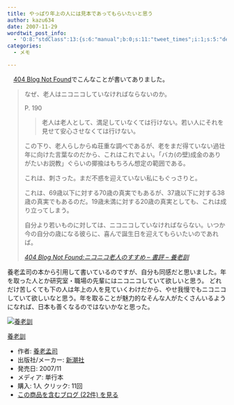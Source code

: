 ```yaml
---
title: やっぱり年上の人には見本であってもらいたいと思う
author: kazu634
date: 2007-11-29
wordtwit_post_info:
  - 'O:8:"stdClass":13:{s:6:"manual";b:0;s:11:"tweet_times";i:1;s:5:"delay";i:0;s:7:"enabled";i:1;s:10:"separation";s:2:"60";s:7:"version";s:3:"3.7";s:14:"tweet_template";b:0;s:6:"status";i:2;s:6:"result";a:0:{}s:13:"tweet_counter";i:2;s:13:"tweet_log_ids";a:1:{i:0;i:3353;}s:9:"hash_tags";a:0:{}s:8:"accounts";a:1:{i:0;s:7:"kazu634";}}'
categories:
  - メモ

---
```

<div class="section">
<p>
    　<a href="http://blog.livedoor.jp/dankogai/" onclick="__gaTracker('send', 'event', 'outbound-article', 'http://blog.livedoor.jp/dankogai/', '404 Blog Not Found');" target="_blank">404 Blog Not Found</a>でこんなことが書いてありました。
</p>
  
<blockquote title="Blogger Alliance | 404 Not Found" cite="http://blog.livedoor.jp/dankogai/archives/50959171.html">
<p>
      なぜ、老人はニコニコしていなければならないのか。
</p>
    
<p>
      P. 190
</p>
    
<blockquote>
<p>
        老人は老人として、満足していなくては行けない。若い人にそれを見せて安心させなくては行けない。
</p>
</blockquote>
    
<p>
      この下り、老人らしからぬ荘重な調べであるが、老をまだ得ていない過壮年に向けた言葉なのだから、これはこれでよい。「バカ(の壁)成金のありがたいお説教」ぐらいの揶揄はもちろん想定の範囲である。
</p>
    
<p>
      これは、刺さった。まだ不惑を迎えていない私にもぐっさりと。
</p>
    
<p>
      これは、69歳以下に対する70歳の真実でもあるが、37歳以下に対する38歳の真実でもあるのだ。19歳未満に対する20歳の真実としても、これは成り立ってしまう。
</p>
    
<p>
      自分より若いものに対しては、ニコニコしていなければならない。いつか今の自分の歳になる彼らに、喜んで誕生日を迎えてもらいたいのであれば。
</p>
    
<p>
<cite><a href="http://blog.livedoor.jp/dankogai/archives/50959171.html" onclick="__gaTracker('send', 'event', 'outbound-article', 'http://blog.livedoor.jp/dankogai/archives/50959171.html', '404 Blog Not Found:ニコニコ老人のすすめ &#8211; 書評 &#8211; 養老訓');" target="_blank">404 Blog Not Found:ニコニコ老人のすすめ &#8211; 書評 &#8211; 養老訓</a></cite>
</p>
</blockquote>
  
<p>
    養老孟司の本から引用して書いているのですが、自分も同感だと思いました。年を取った人とか研究室・職場の先輩にはニコニコしていて欲しいと思う。 どれだけ苦しくても下の人は年上の人を見ていくわけだから、やせ我慢でもニコニコしていて欲しいなと思う。年を取ることが魅力的なそんな人がたくさんいるようになれば、日本も善くなるのではないかなと思った。
</p>
  
<div class="hatena-asin-detail">
<a href="http://www.amazon.co.jp/dp/4104160032/?tag=hatena_st1-22&ascsubtag=d-7ibv" onclick="__gaTracker('send', 'event', 'outbound-article', 'http://www.amazon.co.jp/dp/4104160032/?tag=hatena_st1-22&ascsubtag=d-7ibv', '');"><img src="https://images-na.ssl-images-amazon.com/images/I/41xI7-8pLkL._SL160_.jpg" class="hatena-asin-detail-image" alt="養老訓" title="養老訓" /></a></p> 
    
<div class="hatena-asin-detail-info">
<p class="hatena-asin-detail-title">
<a href="http://www.amazon.co.jp/dp/4104160032/?tag=hatena_st1-22&ascsubtag=d-7ibv" onclick="__gaTracker('send', 'event', 'outbound-article', 'http://www.amazon.co.jp/dp/4104160032/?tag=hatena_st1-22&ascsubtag=d-7ibv', '養老訓');">養老訓</a>
</p>
      
<ul>
<li>
<span class="hatena-asin-detail-label">作者:</span> <a href="http://d.hatena.ne.jp/keyword/%CD%DC%CF%B7%CC%D2%BB%CA" onclick="__gaTracker('send', 'event', 'outbound-article', 'http://d.hatena.ne.jp/keyword/%CD%DC%CF%B7%CC%D2%BB%CA', '養老孟司');" class="keyword">養老孟司</a>
</li>
<li>
<span class="hatena-asin-detail-label">出版社/メーカー:</span> <a href="http://d.hatena.ne.jp/keyword/%BF%B7%C4%AC%BC%D2" onclick="__gaTracker('send', 'event', 'outbound-article', 'http://d.hatena.ne.jp/keyword/%BF%B7%C4%AC%BC%D2', '新潮社');" class="keyword">新潮社</a>
</li>
<li>
<span class="hatena-asin-detail-label">発売日:</span> 2007/11
</li>
<li>
<span class="hatena-asin-detail-label">メディア:</span> 単行本
</li>
<li>
<span class="hatena-asin-detail-label">購入</span>: 1人 <span class="hatena-asin-detail-label">クリック</span>: 11回
</li>
<li>
<a href="http://d.hatena.ne.jp/asin/4104160032" onclick="__gaTracker('send', 'event', 'outbound-article', 'http://d.hatena.ne.jp/asin/4104160032', 'この商品を含むブログ (22件) を見る');" target="_blank">この商品を含むブログ (22件) を見る</a>
</li>
</ul>
</div>
    
<div class="hatena-asin-detail-foot">
</div>
</div>
</div>
